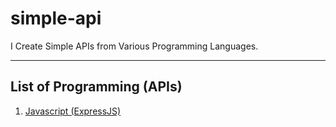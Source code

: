 # simple-api

I Create Simple APIs from Various Programming Languages.

---

## List of Programming (APIs)

1. [Javascript (ExpressJS)](https://github.com/teguhatma/simple-api/express/)
